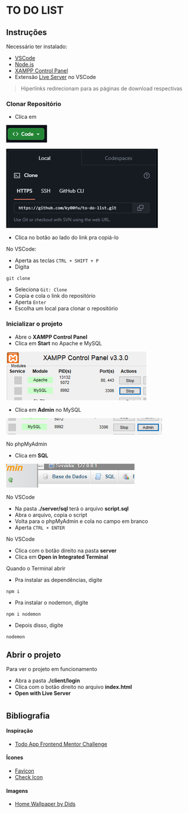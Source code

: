 # TO DO LIST

## Instruções

Necessário ter instalado:
- [VSCode]()
- [Node.js](https://nodejs.org/en/download)
- [XAMPP Control Panel](https://www.apachefriends.org/download.html)
- Extensão [Live Server](https://marketplace.visualstudio.com/items?itemName=ritwickdey.LiveServer) no VSCode

> Hiperlinks redirecionam para as páginas de download respectivas

### Clonar Repositório

- Clica em 

![](md-assets/figura-1.PNG)

![](md-assets/figura-2.PNG)

- Clica no botão ao lado do link pra copiá-lo

No VSCode:
- Aperta as teclas `CTRL + SHIFT + P`
- Digita

```
git clone
```

- Seleciona `Git: Clone`
- Copia e cola o link do repositório
- Aperta `Enter` 
- Escolha um local para clonar o repositório

### Inicializar o projeto
- Abre o **XAMPP Control Panel**
- Clica em **Start** no Apache e MySQL

![](md-assets/figura-3.PNG)

- Clica em **Admin** no MySQL

![](md-assets/figura-4.PNG)

No phpMyAdmin
- Clica em **SQL**

![](md-assets/figura-5.PNG)

No VSCode
- Na pasta **./server/sql** terá o arquivo **script.sql**
- Abra o arquivo, copia o script
- Volta para o phpMyAdmin e cola no campo em branco
- Aperta `CTRL + ENTER`

No VSCode
- Clica com o botão direito na pasta **server**
- Clica em **Open in Integrated Terminal**

Quando o Terminal abrir
- Pra instalar as dependências, digite

```
npm i
```

- Pra instalar o nodemon, digite

```
npm i nodemon
```

- Depois disso, digite

```
nodemon
```

## Abrir o projeto

Para ver o projeto em funcionamento
- Abra a pasta **./client/login**
- Clica com o botão direito no arquivo **index.html**
- **Open with Live Server**


#

## Bibliografia

#### Inspiração
- [Todo App Frontend Mentor Challenge](https://www.frontendmentor.io/challenges/todo-app-Su1_KokOW)

#### Ícones
- [Favicon](https://www.flaticon.com/br/icone-gratis/verificacao-da-lista-da-area-de-transferencia_8270234?term=check&page=1&position=1&origin=search&related_id=8270234)
- [Check Icon](https://www.flaticon.com/br/icone-gratis/brilho-do-sol_5311069?term=sol&page=1&position=1&origin=search&related_id=5311069)

#### Imagens
- [Home Wallpaper by Dids](https://www.pexels.com/photo/photo-of-abstract-painting-3527795/)